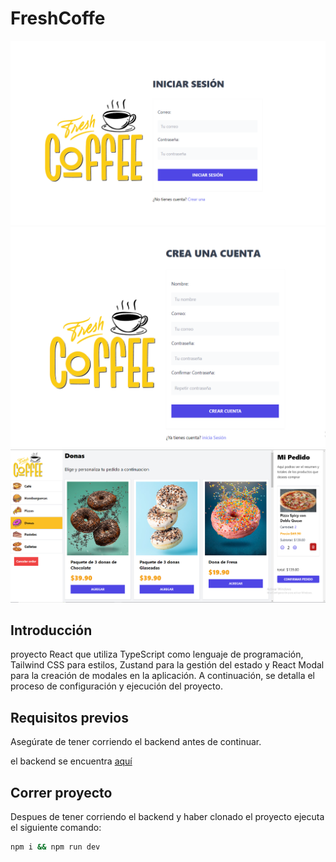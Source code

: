# FreshCoffe

<img src="./imgs/login.png"  alt="login">

<img src="./imgs/register.png"  alt="register">

<img src="./imgs/dashboard.png" alt="dashboard">

## Introducción

proyecto React que utiliza TypeScript como lenguaje de programación, Tailwind CSS para estilos, Zustand para la gestión del estado y React Modal para la creación de modales en la aplicación. A continuación, se detalla el proceso de configuración y ejecución del proyecto.


## Requisitos previos

Asegúrate de tener corriendo el backend antes de continuar.

el backend se encuentra [aquí](https://github.com/Jacom3dev/FreshCoffe-Server.git)

## Correr proyecto

Despues de tener corriendo el backend y haber clonado el proyecto ejecuta el siguiente comando: 

```bash
npm i && npm run dev
